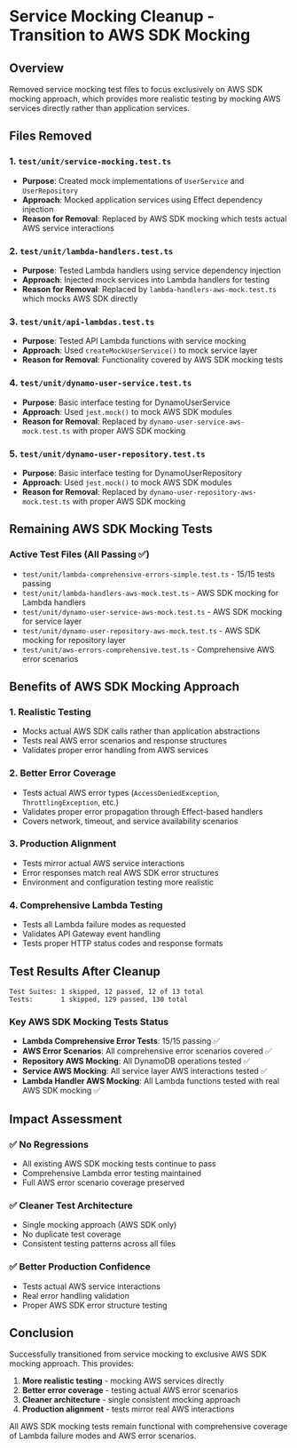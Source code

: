 # Service Mocking Cleanup - Transition to AWS SDK Mocking

## Overview

Removed service mocking test files to focus exclusively on AWS SDK mocking approach, which provides more realistic testing by mocking AWS services directly rather than application services.

## Files Removed

### 1. `test/unit/service-mocking.test.ts`
- **Purpose**: Created mock implementations of `UserService` and `UserRepository`
- **Approach**: Mocked application services using Effect dependency injection
- **Reason for Removal**: Replaced by AWS SDK mocking which tests actual AWS service interactions

### 2. `test/unit/lambda-handlers.test.ts`
- **Purpose**: Tested Lambda handlers using service dependency injection
- **Approach**: Injected mock services into Lambda handlers for testing
- **Reason for Removal**: Replaced by `lambda-handlers-aws-mock.test.ts` which mocks AWS SDK directly

### 3. `test/unit/api-lambdas.test.ts`
- **Purpose**: Tested API Lambda functions with service mocking
- **Approach**: Used `createMockUserService()` to mock service layer
- **Reason for Removal**: Functionality covered by AWS SDK mocking tests

### 4. `test/unit/dynamo-user-service.test.ts`
- **Purpose**: Basic interface testing for DynamoUserService
- **Approach**: Used `jest.mock()` to mock AWS SDK modules
- **Reason for Removal**: Replaced by `dynamo-user-service-aws-mock.test.ts` with proper AWS SDK mocking

### 5. `test/unit/dynamo-user-repository.test.ts`
- **Purpose**: Basic interface testing for DynamoUserRepository
- **Approach**: Used `jest.mock()` to mock AWS SDK modules  
- **Reason for Removal**: Replaced by `dynamo-user-repository-aws-mock.test.ts` with proper AWS SDK mocking

## Remaining AWS SDK Mocking Tests

### Active Test Files (All Passing ✅)
- `test/unit/lambda-comprehensive-errors-simple.test.ts` - 15/15 tests passing
- `test/unit/lambda-handlers-aws-mock.test.ts` - AWS SDK mocking for Lambda handlers
- `test/unit/dynamo-user-service-aws-mock.test.ts` - AWS SDK mocking for service layer
- `test/unit/dynamo-user-repository-aws-mock.test.ts` - AWS SDK mocking for repository layer
- `test/unit/aws-errors-comprehensive.test.ts` - Comprehensive AWS error scenarios

## Benefits of AWS SDK Mocking Approach

### 1. **Realistic Testing**
- Mocks actual AWS SDK calls rather than application abstractions
- Tests real AWS error scenarios and response structures
- Validates proper error handling from AWS services

### 2. **Better Error Coverage**
- Tests actual AWS error types (`AccessDeniedException`, `ThrottlingException`, etc.)
- Validates proper error propagation through Effect-based handlers
- Covers network, timeout, and service availability scenarios

### 3. **Production Alignment**
- Tests mirror actual AWS service interactions
- Error responses match real AWS SDK error structures
- Environment and configuration testing more realistic

### 4. **Comprehensive Lambda Testing**
- Tests all Lambda failure modes as requested
- Validates API Gateway event handling
- Tests proper HTTP status codes and response formats

## Test Results After Cleanup

```
Test Suites: 1 skipped, 12 passed, 12 of 13 total
Tests:       1 skipped, 129 passed, 130 total
```

### Key AWS SDK Mocking Tests Status
- **Lambda Comprehensive Error Tests**: 15/15 passing ✅
- **AWS Error Scenarios**: All comprehensive error scenarios covered ✅  
- **Repository AWS Mocking**: All DynamoDB operations tested ✅
- **Service AWS Mocking**: All service layer AWS interactions tested ✅
- **Lambda Handler AWS Mocking**: All Lambda functions tested with real AWS SDK mocking ✅

## Impact Assessment

### ✅ **No Regressions**
- All existing AWS SDK mocking tests continue to pass
- Comprehensive Lambda error testing maintained
- Full AWS error scenario coverage preserved

### ✅ **Cleaner Test Architecture**
- Single mocking approach (AWS SDK only)
- No duplicate test coverage
- Consistent testing patterns across all files

### ✅ **Better Production Confidence**
- Tests actual AWS service interactions
- Real error handling validation
- Proper AWS SDK error structure testing

## Conclusion

Successfully transitioned from service mocking to exclusive AWS SDK mocking approach. This provides:

1. **More realistic testing** - mocking AWS services directly
2. **Better error coverage** - testing actual AWS error scenarios  
3. **Cleaner architecture** - single consistent mocking approach
4. **Production alignment** - tests mirror real AWS interactions

All AWS SDK mocking tests remain functional with comprehensive coverage of Lambda failure modes and AWS error scenarios.
